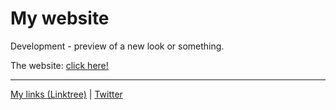 # My website
<p>Development - preview of a new look or something.</p>
<p>The website: <a href="https://jacobnicked.github.io">click here!</a></p>
<hr>
<a href="https://linktr.ee/jacobnicked/">My links (Linktree)</a> | <a href="twitter.com/jacobnicked">Twitter</a>
